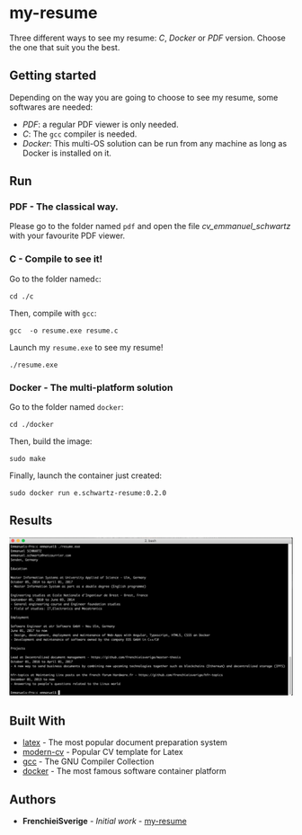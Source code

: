 # my-resume

Three different ways to see my resume: *C*, *Docker* or *PDF* version. Choose the one that suit you the best.

## Getting started

Depending on the way you are going to choose to see my resume, some softwares are needed:
* *PDF*: a regular PDF viewer is only needed.
* *C*: The `gcc` compiler is needed. 
* *Docker*: This multi-OS solution can be run from any machine as long as Docker is installed on it.

## Run 
### PDF - The classical way.

Please go to the folder named `pdf` and open the file *cv_emmanuel_schwartz* with your favourite PDF viewer.

### C - Compile to see it!

Go to the folder named`c`:
```
cd ./c
```
Then, compile with `gcc`:
```
gcc  -o resume.exe resume.c
```
Launch my `resume.exe` to see my resume!
```
./resume.exe
```

### Docker - The multi-platform solution

Go to the folder named `docker`:
```
cd ./docker
```
Then, build the image:
```
sudo make
```
Finally, launch the container just created:
```
sudo docker run e.schwartz-resume:0.2.0
```
## Results

![alt tag](https://github.com/frenchieisverige/resume/blob/master/res/screenshot.png)

## Built With

* [latex](https://www.latex-project.org/) - The most popular document preparation system
* [modern-cv](https://www.google.de/search?client=ubuntu&channel=fs&q=gcccv-modern&ie=utf-8&oe=utf-8&gfe_rd=cr&ei=Fh43WcD5HM7PXoqruogP#channel=fs&q=modern+cv) - Popular CV template for Latex
* [gcc](https://gcc.gnu.org/) - The GNU Compiler Collection
* [docker](https://www.docker.com/) - The most famous software container platform

## Authors

* **FrenchieiSverige** - *Initial work* - [my-resume](https://github.com/frenchieisverige/)


